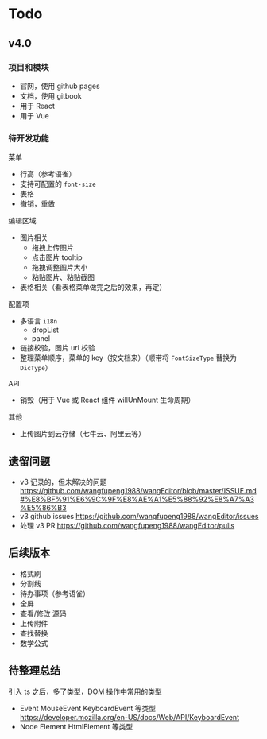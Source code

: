 # Todo

## v4.0

### 项目和模块

- 官网，使用 github pages
- 文档，使用 gitbook
- 用于 React
- 用于 Vue

### 待开发功能

菜单

- 行高（参考语雀）
- 支持可配置的 `font-size`
- 表格
- 撤销，重做

编辑区域

- 图片相关
    - 拖拽上传图片
    - 点击图片 tooltip
    - 拖拽调整图片大小
    - 粘贴图片、粘贴截图
- 表格相关（看表格菜单做完之后的效果，再定）

配置项

- 多语言 `i18n`
    - dropList
    - panel
- 链接校验，图片 url 校验
- 整理菜单顺序，菜单的 key（按文档来）（顺带将 `FontSizeType` 替换为 `DicType`）

API

- 销毁（用于 Vue 或 React 组件 willUnMount 生命周期）

其他

- 上传图片到云存储（七牛云、阿里云等）

## 遗留问题

- v3 记录的，但未解决的问题 https://github.com/wangfupeng1988/wangEditor/blob/master/ISSUE.md#%E8%BF%91%E6%9C%9F%E8%AE%A1%E5%88%92%E8%A7%A3%E5%86%B3
- v3 github issues https://github.com/wangfupeng1988/wangEditor/issues
- 处理 v3 PR https://github.com/wangfupeng1988/wangEditor/pulls

## 后续版本

- 格式刷
- 分割线
- 待办事项（参考语雀）
- 全屏
- 查看/修改 源码
- 上传附件
- 查找替换
- 数学公式

## 待整理总结

引入 ts 之后，多了类型，DOM 操作中常用的类型

- Event MouseEvent KeyboardEvent 等类型 https://developer.mozilla.org/en-US/docs/Web/API/KeyboardEvent
- Node Element HtmlElement 等类型
